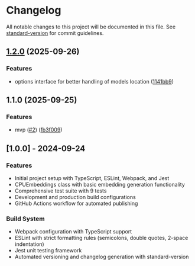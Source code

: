 # Changelog

All notable changes to this project will be documented in this file. See [standard-version](https://github.com/conventional-changelog/standard-version) for commit guidelines.

## [1.2.0](https://github.com/3p3r/cpu-embeddings/compare/v1.1.0...v1.2.0) (2025-09-26)


### Features

* options interface for better handling of models location ([1141bb9](https://github.com/3p3r/cpu-embeddings/commit/1141bb949e2510f0847093c2737242d8d4c7b0e5))

## 1.1.0 (2025-09-25)


### Features

* mvp ([#2](https://github.com/3p3r/cpu-embeddings/issues/2)) ([fb3f009](https://github.com/3p3r/cpu-embeddings/commit/fb3f009b4983112d28a56213ddf432a63b5f8524))

## [1.0.0] - 2024-09-24

### Features

- Initial project setup with TypeScript, ESLint, Webpack, and Jest
- CPUEmbeddings class with basic embedding generation functionality
- Comprehensive test suite with 9 tests
- Development and production build configurations
- GitHub Actions workflow for automated publishing

### Build System

- Webpack configuration with TypeScript support
- ESLint with strict formatting rules (semicolons, double quotes, 2-space indentation)
- Jest unit testing framework
- Automated versioning and changelog generation with standard-version